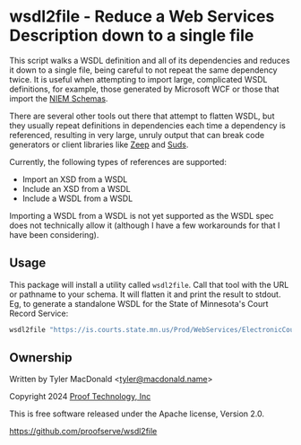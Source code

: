 # wsdl2file - Reduce a Web Services Description down to a single file

This script walks a WSDL definition and all of its dependencies and reduces
it down to a single file, being careful to not repeat the same dependency
twice. It is useful when attempting to import large, complicated WSDL
definitions, for example, those generated by Microsoft WCF or those that
import the [NIEM Schemas](https://niem.github.io/).

There are several other tools out there that attempt to flatten WSDL, but they
usually repeat definitions in dependencies each time a dependency is
referenced, resulting in very large, unruly output that can break code
generators or client libraries like
[Zeep](https://docs.python-zeep.org/en/master/) and
[Suds](https://github.com/suds-community/suds).

Currently, the following types of references are supported:

* Import an XSD from a WSDL
* Include an XSD from a WSDL
* Include a WSDL from a WSDL

Importing a WSDL from a WSDL is not yet supported as the WSDL spec does not
technically allow it (although I have a few workarounds for that I have been
considering).

## Usage

This package will install a utility called `wsdl2file`. Call that tool with
the URL or pathname to your schema. It will flatten it and print the result
to stdout. Eg, to generate a standalone WSDL for the State of Minnesota's
Court Record Service:

```sh
wsdl2file "https://is.courts.state.mn.us/Prod/WebServices/ElectronicCourtFiling/CourtRecordService_4_0.svc?wsdl" > crs.wsdl
```

## Ownership

Written by Tyler MacDonald \<<tyler@macdonald.name>\>

Copyright 2024 [Proof Technology, Inc](https://www.proofserve.com/)

This is free software released under the Apache license, Version 2.0.

<https://github.com/proofserve/wsdl2file>
